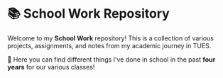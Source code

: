 # 📚 School Work Repository

Welcome to my **School Work** repository! This is a collection of various projects, assignments, and notes from my academic journey in TUES. 

📝 Here you can find different things I've done in school in the past **four years** for our various classes!